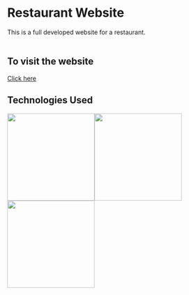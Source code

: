 # Restaurant Website
This is a full developed website for a restaurant. <br><br>
## To visit the website 
[Click here](https://react-restraunt-by-yash.netlify.app)<br>
## Technologies Used
<img src="https://img.icons8.com/?size=512&id=wPohyHO_qO1a&format=png" height='200'><img src="https://img.icons8.com/?size=512&id=20909&format=png" height="200"><img src="https://img.icons8.com/?size=512&id=7gdY5qNXaKC0&format=png" height="200">
